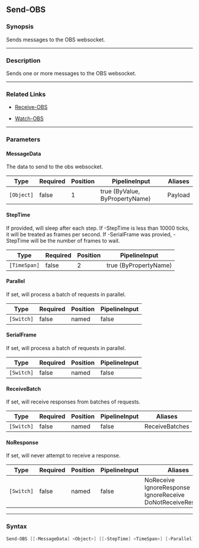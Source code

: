 Send-OBS
--------




### Synopsis
Sends messages to the OBS websocket.



---


### Description

Sends one or more messages to the OBS websocket.



---


### Related Links
* [Receive-OBS](Receive-OBS.md)



* [Watch-OBS](Watch-OBS.md)





---


### Parameters
#### **MessageData**

The data to send to the obs websocket.






|Type      |Required|Position|PipelineInput                 |Aliases|
|----------|--------|--------|------------------------------|-------|
|`[Object]`|false   |1       |true (ByValue, ByPropertyName)|Payload|



#### **StepTime**

If provided, will sleep after each step.
If -StepTime is less than 10000 ticks, it will be treated as frames per second.
If -SerialFrame was provied, -StepTime will be the number of frames to wait.






|Type        |Required|Position|PipelineInput        |
|------------|--------|--------|---------------------|
|`[TimeSpan]`|false   |2       |true (ByPropertyName)|



#### **Parallel**

If set, will process a batch of requests in parallel.






|Type      |Required|Position|PipelineInput|
|----------|--------|--------|-------------|
|`[Switch]`|false   |named   |false        |



#### **SerialFrame**

If set, will process a batch of requests in parallel.






|Type      |Required|Position|PipelineInput|
|----------|--------|--------|-------------|
|`[Switch]`|false   |named   |false        |



#### **ReceiveBatch**

If set, will receive responses from batches of requests.






|Type      |Required|Position|PipelineInput|Aliases       |
|----------|--------|--------|-------------|--------------|
|`[Switch]`|false   |named   |false        |ReceiveBatches|



#### **NoResponse**

If set, will never attempt to receive a response.






|Type      |Required|Position|PipelineInput|Aliases                                                                |
|----------|--------|--------|-------------|-----------------------------------------------------------------------|
|`[Switch]`|false   |named   |false        |NoReceive<br/>IgnoreResponse<br/>IgnoreReceive<br/>DoNotReceiveResponse|





---


### Syntax
```PowerShell
Send-OBS [[-MessageData] <Object>] [[-StepTime] <TimeSpan>] [-Parallel] [-SerialFrame] [-ReceiveBatch] [-NoResponse] [<CommonParameters>]
```
